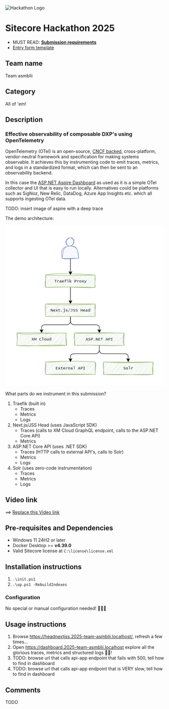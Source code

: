 ![Hackathon Logo](docs/images/hackathon.png?raw=true "Hackathon Logo")

# Sitecore Hackathon 2025

- MUST READ: **[Submission requirements](SUBMISSION_REQUIREMENTS.md)**
- [Entry form template](ENTRYFORM.md)

## Team name

Team asmblii

## Category

All of 'em!

## Description

### Effective observability of composable DXP's using OpenTelemetry

OpenTelemetry (OTel) is an open-source, [CNCF backed](https://www.cncf.io/projects/opentelemetry/), cross-platform, vendor-neutral framework and specification for making systems observable. It achieves this by instrumenting code to emit traces, metrics, and logs in a standardized format, which can then be sent to an observability backend.

In this case the [ASP.NET Aspire Dashboard](https://learn.microsoft.com/en-us/dotnet/aspire/fundamentals/dashboard/standalone?tabs=bash) as used as it is a simple OTel collector and UI that is easy to run locally. Alternatives could be platforms such as SigNoz, New Relic, DataDog, Azure App Insights etc. which all supports ingesting OTel data.

TODO: insert image of aspire with a deep trace

The demo architecture:

![Architecture](docs/images/architecture.png?raw=true "Architecture")

What parts do we instrument in this submission?

1. Traefik (built in)
    - Traces
    - Metrics
    - Logs
1. Next.js/JSS Head (uses JavaScript SDK)
    - Traces (calls to XM Cloud GraphQL endpoint, calls to the ASP.NET Core API)
    - Metrics
1. ASP.NET Core API (uses .NET SDK)
    - Traces (HTTP calls to external API's, calls to Solr)
    - Metrics
    - Logs
1. Solr (uses zero-code instrumentation)
    - Traces
    - Metrics
    - Logs

## Video link

⟹ [Replace this Video link](#video-link)

## Pre-requisites and Dependencies

- Windows 11 24H2 or later
- Docker Desktop >= **v4.39.0**
- Valid Sitecore license at `C:\license\license.xml`

## Installation instructions

1. `.\init.ps1`
1. `.\up.ps1 -RebuildIndexes`

### Configuration

No special or manual configuration needed! 🚀🚀🚀

## Usage instructions

1. Browse <https://headnextjss.2025-team-asmblii.localhost/>, refresh a few times...
1. Open <https://dashboard.2025-team-asmblii.localhost> explore all the glorious traces, metrics and structured logs 🦄🎉!
1. TODO: browse url that calls api-app endpoint that fails with 500, tell how to find in dashboard
1. TODO: browse url that calls api-app endpoint that is VERY slow, tell how to find in dashboard

## Comments

TODO
